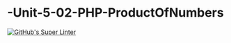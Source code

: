 # -Unit-5-02-PHP-ProductOfNumbers
[![GitHub's Super Linter](https://github.com/ICS20-Programming-SavyonM/-Unit-5-02-PHP-ProductOfNumbers/workflows/GitHub's%20Super%20Linter/badge.svg)](https://github.com/ICS20-Programming-SavyonM/-Unit-5-02-PHP-ProductOfNumbers/actions)

